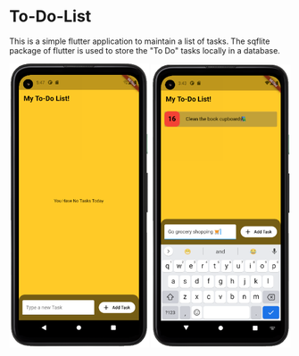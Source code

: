 # To-Do-List
This is a simple flutter application to maintain a list of tasks. 
The sqflite package of flutter is used to store the "To Do" tasks locally in a database.



<img src="images/To Do 1.PNG" width="250">       <img src="images/To Do 2.PNG" width="250">
